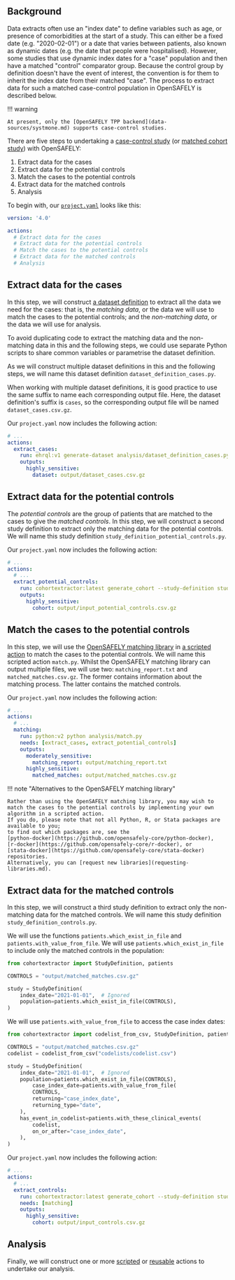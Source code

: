 ## Background

Data extracts often use an "index date" to define variables such as age, or presence of comorbidities at the start of a study.
This can either be a fixed date (e.g. "2020-02-01") or a date that varies between patients, also known as dynamic dates (e.g. the date that people were hospitalised).
However, some studies that use dynamic index dates for a "case" population and then have a matched "control" comparator group.
Because the control group by definition doesn't have the event of interest, the convention is for them to inherit the index date from their matched "case".
The process to extract data for such a matched case-control population in OpenSAFELY is described below.

!!! warning

    At present, only the [OpenSAFELY TPP backend](data-sources/systmone.md) supports case-control studies.

There are five steps to undertaking a [case-control study](https://en.wikipedia.org/wiki/Case%E2%80%93control_study) (or [matched cohort study](https://en.wikipedia.org/wiki/Nested_case%E2%80%93control_study)) with OpenSAFELY:

1. Extract data for the cases
2. Extract data for the potential controls
3. Match the cases to the potential controls
4. Extract data for the matched controls
5. Analysis

To begin with, our [`project.yaml`](actions-pipelines.md) looks like this:

```yaml
version: '4.0'

actions:
  # Extract data for the cases
  # Extract data for the potential controls
  # Match the cases to the potential controls
  # Extract data for the matched controls
  # Analysis
```

## Extract data for the cases

In this step, we will construct [a dataset definition](../ehrql/tutorial/building-a-dataset) to extract all the data we need for the cases:
that is, the *matching data*, or the data we will use to match the cases to the potential controls;
and the *non-matching data*, or the data we will use for analysis.

To avoid duplicating code to extract the matching data and the non-matching data in this and the following steps,
we could use separate Python scripts to share common variables or parametrise the dataset definition.

As we will construct multiple dataset definitions in this and the following steps,
we will name this dataset definition `dataset_definition_cases.py`.

When working with multiple dataset definitions, it is good practice to use the same suffix to name each corresponding output file.
Here, the dataset definition's suffix is `cases`, so the corresponding output file will be named `dataset_cases.csv.gz`.

Our `project.yaml` now includes the following action:

```yaml
# ...
actions:
  extract_cases:
    run: ehrql:v1 generate-dataset analysis/dataset_definition_cases.py --output output/dataset_cases.csv.gz
    outputs:
      highly_sensitive:
        dataset: output/dataset_cases.csv.gz
```

## Extract data for the potential controls

The *potential controls* are the group of patients that are matched to the cases to give the *matched controls*.
In this step, we will construct a second study definition to extract only the matching data for the potential controls.
We will name this study definition `study_definition_potential_controls.py`.


Our `project.yaml` now includes the following action:

```yaml
# ...
actions:
  # ...
  extract_potential_controls:
    run: cohortextractor:latest generate_cohort --study-definition study_definition_potential_controls --output-format csv.gz
    outputs:
      highly_sensitive:
        cohort: output/input_potential_controls.csv.gz
```

## Match the cases to the potential controls

In this step, we will use the [OpenSAFELY matching library](https://github.com/opensafely-core/matching#readme) in [a scripted action](actions-scripts.md) to match the cases to the potential controls.
We will name this scripted action `match.py`.
Whilst the OpenSAFELY matching library can output multiple files, we will use two: `matching_report.txt` and `matched_matches.csv.gz`.
The former contains information about the matching process.
The latter contains the matched controls.

Our `project.yaml` now includes the following action:

```yaml
# ...
actions:
  # ...
  matching:
    run: python:v2 python analysis/match.py
    needs: [extract_cases, extract_potential_controls]
    outputs:
      moderately_sensitive:
        matching_report: output/matching_report.txt
      highly_sensitive:
        matched_matches: output/matched_matches.csv.gz
```

!!! note "Alternatives to the OpenSAFELY matching library"

    Rather than using the OpenSAFELY matching library, you may wish to match the cases to the potential controls by implementing your own algorithm in a scripted action.
    If you do, please note that not all Python, R, or Stata packages are available to you;
    to find out which packages are, see the
    [python-docker](https://github.com/opensafely-core/python-docker),
    [r-docker](https://github.com/opensafely-core/r-docker), or
    [stata-docker](https://github.com/opensafely-core/stata-docker) repositories.
    Alternatively, you can [request new libraries](requesting-libraries.md).

## Extract data for the matched controls

In this step, we will construct a third study definition to extract only the non-matching data for the matched controls.
We will name this study definition `study_definition_controls.py`.

We will use the functions `patients.which_exist_in_file` and `patients.with_value_from_file`.
We will use `patients.which_exist_in_file` to include only the matched controls in the population:

```python
from cohortextractor import StudyDefinition, patients

CONTROLS = "output/matched_matches.csv.gz"

study = StudyDefinition(
    index_date="2021-01-01",  # Ignored
    population=patients.which_exist_in_file(CONTROLS),
)
```

We will use `patients.with_value_from_file` to access the case index dates:

```python
from cohortextractor import codelist_from_csv, StudyDefinition, patients

CONTROLS = "output/matched_matches.csv.gz"
codelist = codelist_from_csv("codelists/codelist.csv")

study = StudyDefinition(
    index_date="2021-01-01",  # Ignored
    population=patients.which_exist_in_file(CONTROLS),
        case_index_date=patients.with_value_from_file(
        CONTROLS,
        returning="case_index_date",
        returning_type="date",
    ),
    has_event_in_codelist=patients.with_these_clinical_events(
        codelist,
        on_or_after="case_index_date",
    ),
)
```

Our `project.yaml` now includes the following action:

```yaml
# ...
actions:
  # ...
  extract_controls:
    run: cohortextractor:latest generate_cohort --study-definition study_definition_controls --output-format csv.gz
    needs: [matching]
    outputs:
      highly_sensitive:
        cohort: output/input_controls.csv.gz
```

## Analysis

Finally, we will construct one or more [scripted](actions-scripts.md) or [reusable](actions-reusable.md) actions to undertake our analysis.
